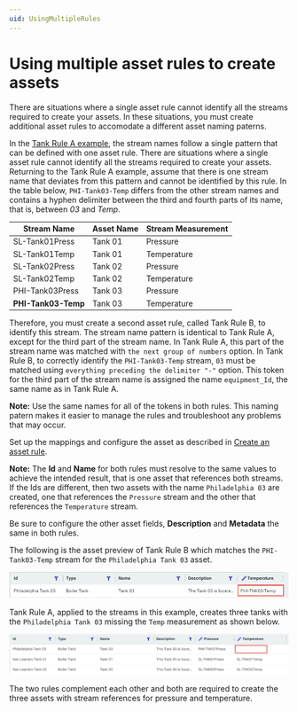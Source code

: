 ```yaml
---
uid: UsingMultipleRules
---
```


# Using multiple asset rules to create assets

There are situations where a single asset rule cannot identify all the streams required to create your assets. In these situations, you must create additional asset rules to accomodate a different asset naming paterns.

In the [Tank Rule A example](xref:CreateAssetRules#tank), the stream names follow a single pattern that can be defined with one asset rule. There are situations where a single asset rule cannot identify all the streams required to create your assets. Returning to the Tank Rule A example, assume that there is one stream name that deviates from this pattern and cannot be identified by this rule. In the table below, `PHI-Tank03-Temp` differs from the other stream names and contains a hyphen delimiter between the third and fourth parts of its name, that is, between *03* and *Temp*.

| Stream Name         | Asset Name | Stream Measurement |
| ------------------- | ---------- | ------------------ |
| SL-Tank01Press      | Tank 01    | Pressure           |
| SL-Tank01Temp       | Tank 01    | Temperature        |
| SL-Tank02Press      | Tank 02    | Pressure           |
| SL-Tank02Temp       | Tank 02    | Temperature        |
| PHI-Tank03Press     | Tank 03    | Pressure           |
| **PHI-Tank03-Temp** | Tank 03    | Temperature        |

Therefore, you must create a second asset rule, called Tank Rule B, to identify this stream. The stream name pattern is identical to Tank Rule A, except for the third part of the stream name. In Tank Rule A, this part of the stream name was matched with `the next group of numbers` option. In Tank Rule B, to correctly identify the `PHI-Tank03-Temp` stream, `03` must be matched using `everything preceding the delimiter "-"` option. This token for the third part of the stream name is assigned the name `equipment_Id`, the same name as in Tank Rule A.

**Note:** Use the same names for all of the tokens in both rules. This naming patern makes it easier to manage the rules and troubleshoot any problems that may occur.

Set up the mappings and configure the asset as described in [Create an asset rule](xref:CreateAssetRules).

**Note:** The **Id** and **Name** for both rules must resolve to the same values to achieve the intended result, that is one asset that references both streams. If the Ids are different, then two assets with the name `Philadelphia 03` are created, one that references the `Pressure` stream and the other that references the `Temperature` stream.

Be sure to configure the other asset fields, **Description** and **Metadata** the same in both rules.

The following is the asset preview of Tank Rule B which matches the `PHI-Tank03-Temp` stream for the `Philadelphia Tank 03` asset.

![tank rule 2 - preview](images/tank-rule-2-preview.png)

Tank Rule A, applied to the streams in this example, creates three tanks with the `Philadelphia Tank 03` missing the `Temp` measurement as shown below.

![tank rule 1 - preview](images/tank-rule-preview.png)

The two rules complement each other and both are required to create the three assets with stream references for pressure and temperature.
